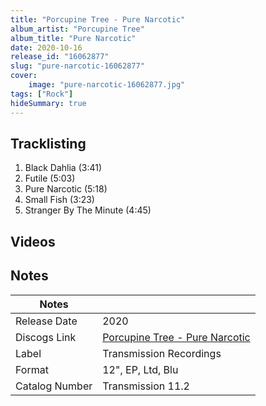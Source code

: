 ```yaml
---
title: "Porcupine Tree - Pure Narcotic"
album_artist: "Porcupine Tree"
album_title: "Pure Narcotic"
date: 2020-10-16
release_id: "16062877"
slug: "pure-narcotic-16062877"
cover:
    image: "pure-narcotic-16062877.jpg"
tags: ["Rock"]
hideSummary: true
---
```


## Tracklisting
1. Black Dahlia (3:41)
2.  Futile (5:03)
3. Pure Narcotic (5:18)
4. Small Fish  (3:23)
5. Stranger By The Minute (4:45)

## Videos


## Notes

| Notes          |             |
| ---------------| ----------- |
| Release Date   | 2020 |
| Discogs Link   | [Porcupine Tree - Pure Narcotic](https://www.discogs.com/release/16062877) |
| Label          | Transmission Recordings |
| Format         | 12\", EP, Ltd, Blu |
| Catalog Number | Transmission 11.2 |

